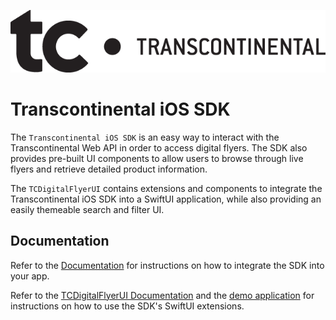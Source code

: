 ![imageinfo](./logo.png)

# Transcontinental iOS SDK

The `Transcontinental iOS SDK` is an easy way to interact with the Transcontinental Web API in order to access digital flyers. The SDK also provides pre-built UI components to allow users to browse through live flyers and retrieve detailed product information.

The `TCDigitalFlyerUI` contains extensions and components to integrate the Transcontinental iOS SDK into a SwiftUI application, while also providing an easily themeable search and filter UI.

## Documentation 

Refer to the [Documentation](https://transcontinentalsdk.github.io/transcontinental-sdk-ios/documentation/tcdigitalflyer) for instructions on how to integrate the SDK into your app.

Refer to the [TCDigitalFlyerUI Documentation](https://transcontinentalsdk.github.io/transcontinental-sdk-ios-demo/documentation/tcdigitalflyerui) and the [demo application](https://github.com/transcontinentalSdk/transcontinental-sdk-ios-demo) for instructions on how to use the SDK's SwiftUI extensions.
